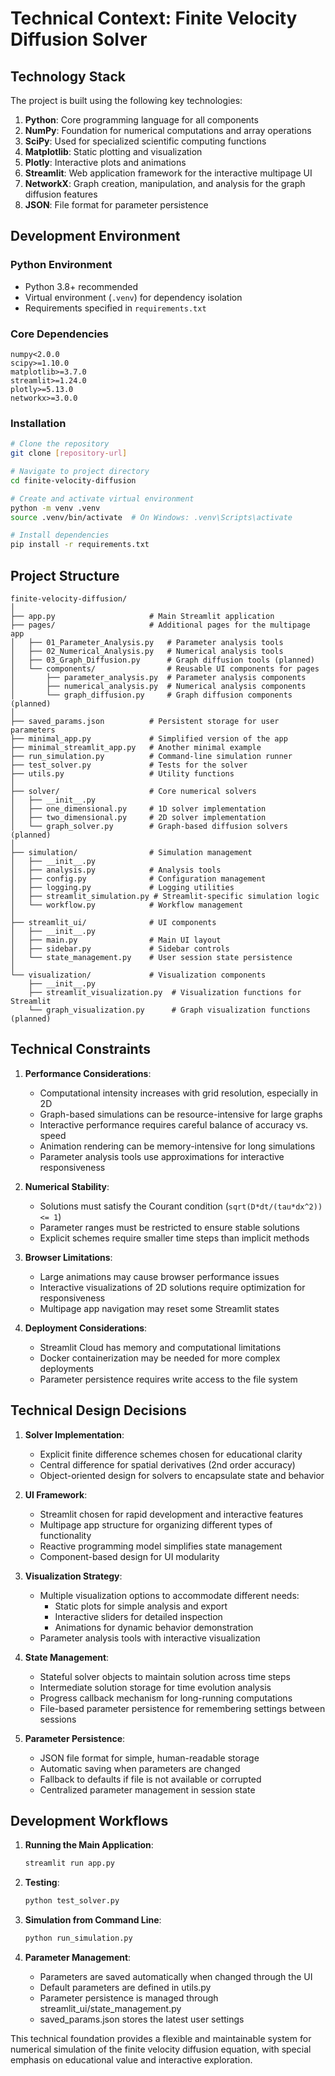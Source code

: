 # Technical Context: Finite Velocity Diffusion Solver

## Technology Stack

The project is built using the following key technologies:

1. **Python**: Core programming language for all components
2. **NumPy**: Foundation for numerical computations and array operations
3. **SciPy**: Used for specialized scientific computing functions
4. **Matplotlib**: Static plotting and visualization
5. **Plotly**: Interactive plots and animations
6. **Streamlit**: Web application framework for the interactive multipage UI
7. **NetworkX**: Graph creation, manipulation, and analysis for the graph diffusion features
8. **JSON**: File format for parameter persistence

## Development Environment

### Python Environment

- Python 3.8+ recommended
- Virtual environment (`.venv`) for dependency isolation
- Requirements specified in `requirements.txt`

### Core Dependencies

```
numpy<2.0.0
scipy>=1.10.0
matplotlib>=3.7.0
streamlit>=1.24.0
plotly>=5.13.0
networkx>=3.0.0
```

### Installation

```bash
# Clone the repository
git clone [repository-url]

# Navigate to project directory
cd finite-velocity-diffusion

# Create and activate virtual environment
python -m venv .venv
source .venv/bin/activate  # On Windows: .venv\Scripts\activate

# Install dependencies
pip install -r requirements.txt
```

## Project Structure

```
finite-velocity-diffusion/
│
├── app.py                     # Main Streamlit application
├── pages/                     # Additional pages for the multipage app
│   ├── 01_Parameter_Analysis.py   # Parameter analysis tools
│   ├── 02_Numerical_Analysis.py   # Numerical analysis tools
│   ├── 03_Graph_Diffusion.py      # Graph diffusion tools (planned)
│   └── components/                # Reusable UI components for pages
│       ├── parameter_analysis.py  # Parameter analysis components
│       ├── numerical_analysis.py  # Numerical analysis components
│       └── graph_diffusion.py     # Graph diffusion components (planned)
│
├── saved_params.json          # Persistent storage for user parameters
├── minimal_app.py             # Simplified version of the app
├── minimal_streamlit_app.py   # Another minimal example
├── run_simulation.py          # Command-line simulation runner
├── test_solver.py             # Tests for the solver
├── utils.py                   # Utility functions
│
├── solver/                    # Core numerical solvers
│   ├── __init__.py
│   ├── one_dimensional.py     # 1D solver implementation
│   ├── two_dimensional.py     # 2D solver implementation
│   └── graph_solver.py        # Graph-based diffusion solvers (planned)
│
├── simulation/                # Simulation management
│   ├── __init__.py
│   ├── analysis.py            # Analysis tools
│   ├── config.py              # Configuration management
│   ├── logging.py             # Logging utilities
│   ├── streamlit_simulation.py # Streamlit-specific simulation logic
│   └── workflow.py            # Workflow management
│
├── streamlit_ui/              # UI components
│   ├── __init__.py
│   ├── main.py                # Main UI layout
│   ├── sidebar.py             # Sidebar controls
│   └── state_management.py    # User session state persistence
│
└── visualization/             # Visualization components
    ├── __init__.py
    ├── streamlit_visualization.py  # Visualization functions for Streamlit
    └── graph_visualization.py      # Graph visualization functions (planned)
```

## Technical Constraints

1. **Performance Considerations**:
   - Computational intensity increases with grid resolution, especially in 2D
   - Graph-based simulations can be resource-intensive for large graphs
   - Interactive performance requires careful balance of accuracy vs. speed
   - Animation rendering can be memory-intensive for long simulations
   - Parameter analysis tools use approximations for interactive responsiveness

2. **Numerical Stability**:
   - Solutions must satisfy the Courant condition (`sqrt(D*dt/(tau*dx^2)) <= 1`)
   - Parameter ranges must be restricted to ensure stable solutions
   - Explicit schemes require smaller time steps than implicit methods

3. **Browser Limitations**:
   - Large animations may cause browser performance issues
   - Interactive visualizations of 2D solutions require optimization for responsiveness
   - Multipage app navigation may reset some Streamlit states

4. **Deployment Considerations**:
   - Streamlit Cloud has memory and computational limitations
   - Docker containerization may be needed for more complex deployments
   - Parameter persistence requires write access to the file system

## Technical Design Decisions

1. **Solver Implementation**:
   - Explicit finite difference schemes chosen for educational clarity
   - Central difference for spatial derivatives (2nd order accuracy)
   - Object-oriented design for solvers to encapsulate state and behavior

2. **UI Framework**:
   - Streamlit chosen for rapid development and interactive features
   - Multipage app structure for organizing different types of functionality
   - Reactive programming model simplifies state management
   - Component-based design for UI modularity

3. **Visualization Strategy**:
   - Multiple visualization options to accommodate different needs:
     - Static plots for simple analysis and export
     - Interactive sliders for detailed inspection
     - Animations for dynamic behavior demonstration
   - Parameter analysis tools with interactive visualization

4. **State Management**:
   - Stateful solver objects to maintain solution across time steps
   - Intermediate solution storage for time evolution analysis
   - Progress callback mechanism for long-running computations
   - File-based parameter persistence for remembering settings between sessions

5. **Parameter Persistence**:
   - JSON file format for simple, human-readable storage
   - Automatic saving when parameters are changed
   - Fallback to defaults if file is not available or corrupted
   - Centralized parameter management in session state

## Development Workflows

1. **Running the Main Application**:
   ```bash
   streamlit run app.py
   ```

2. **Testing**:
   ```bash
   python test_solver.py
   ```

3. **Simulation from Command Line**:
   ```bash
   python run_simulation.py
   ```

4. **Parameter Management**:
   - Parameters are saved automatically when changed through the UI
   - Default parameters are defined in utils.py
   - Parameter persistence is managed through streamlit_ui/state_management.py
   - saved_params.json stores the latest user settings

This technical foundation provides a flexible and maintainable system for numerical simulation of the finite velocity diffusion equation, with special emphasis on educational value and interactive exploration.
